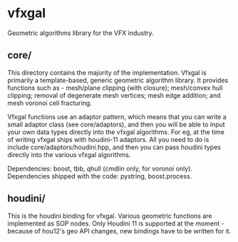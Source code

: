 vfxgal
======

Geometric algorithms library for the VFX industry.

core/
-----
This directory contains the majority of the implementation. Vfxgal is primarily a template-based, generic geometric
algorithm library. It provides functions such as - mesh/plane clipping (with closure); mesh/convex hull clipping;
removal of degenerate mesh vertices; mesh edge addition; and mesh voronoi cell fracturing.

Vfxgal functions use an adaptor pattern, which means that you can write a small adaptor class (see core/adaptors),
and then you will be able to input your own data types directly into the vfxgal algorithms. For eg, at the time of
writing vfxgal ships with houdini-11 adaptors. All you need to do is include core/adaptors/houdini.hpp, and then you
can pass houdini types directly into the various vfxgal algorithms.

Dependencies: boost, tbb, qhull (cmdlin only, for voronoi only).
Dependencies shipped with the code: pystring, boost.process.

houdini/
--------
This is the houdini binding for vfxgal. Various geometric functions are implemented as SOP nodes. Only Houdini 11 is 
supported at the moment - because of hou12's geo API changes, new bindings have to be written for it.
